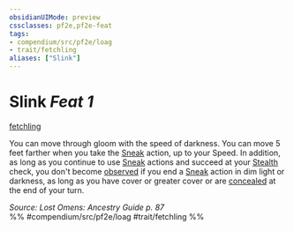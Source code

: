 ```yaml
---
obsidianUIMode: preview
cssclasses: pf2e,pf2e-feat
tags:
- compendium/src/pf2e/loag
- trait/fetchling
aliases: ["Slink"]
---
```

# Slink  *Feat 1*  
[fetchling](rules/traits/fetchling-b2.md "Fetchling Ancestry & Heritage Trait")  


You can move through gloom with the speed of darkness. You can move 5 feet farther when you take the [Sneak](rules/actions/sneak.md) action, up to your Speed. In addition, as long as you continue to use [Sneak](rules/actions/sneak.md) actions and succeed at your [Stealth](compendium/skills.md#Stealth) check, you don't become [observed](rules/conditions.md#Observed) if you end a [Sneak](rules/actions/sneak.md) action in dim light or darkness, as long as you have cover or greater cover or are [concealed](rules/conditions.md#Concealed) at the end of your turn.

*Source: Lost Omens: Ancestry Guide p. 87*  
%% #compendium/src/pf2e/loag #trait/fetchling %%